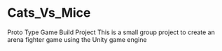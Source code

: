 # Cats_Vs_Mice
Proto Type Game Build Project
This is a small group project to create an arena fighter game using the Unity game engine
